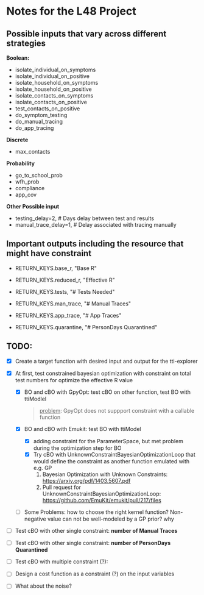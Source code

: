 # Notes for the L48 Project

## Possible inputs that vary across different strategies

**Boolean:**

* isolate_individual_on_symptoms
* isolate_individual_on_positive
* isolate_household_on_symptoms
* isolate_household_on_positive
* isolate_contacts_on_symptoms
* isolate_contacts_on_positive
* test_contacts_on_positive
* do_symptom_testing
* do_manual_tracing
* do_app_tracing

**Discrete**

* max_contacts

**Probability**

* go_to_school_prob
* wfh_prob
* compliance
* app_cov

**Other Possible input**

* testing_delay=2,  # Days delay between test and results
* manual_trace_delay=1,  # Delay associated with tracing manually

## Important outputs including the resource that might have constraint

* RETURN_KEYS.base_r, "Base R"
* RETURN_KEYS.reduced_r, "Effective R"

* RETURN_KEYS.tests, "# Tests Needed"
* RETURN_KEYS.man_trace, "# Manual Traces"
* RETURN_KEYS.app_trace, "# App Traces"
* RETURN_KEYS.quarantine, "# PersonDays Quarantined" 

## TODO: 

* [x] Create a target function with desired input and output for the tti-explorer

* [x] At first, test constrained bayesian optimization with constraint on total test numbers for  optimize the 
effective R value
    - [x] BO and cBO with GpyOpt: test cBO on other function, test BO with ttiModlel
        > <u>problem</u>: GpyOpt does not suppport constraint with a callable function
    - [x] BO and cBO with Emukit: test BO with ttiModel
        - [x] adding constraint for the ParameterSpace, but met problem during the optimization step for BO
        - [x] Try cBO with UnknownConstraintBayesianOptimizationLoop that would define the constraint as another 
        function emulated with e.g. GP
            1. Bayesian Optimization with Unknown Constraints: https://arxiv.org/pdf/1403.5607.pdf
            2. Pull request for UnknownConstraintBayesianOptimizationLoop: https://github.com/EmuKit/emukit/pull/217/files
    - [ ] Some Problems: how to choose the right kernel function? Non-negative value can not be well-modeled by a GP prior? why 


* [ ] Test cBO with other single constraint: **number of Manual Traces**

* [ ] Test cBO with other single constraint: **number of PersonDays Quarantined**

* [ ] Test cBO with multiple constraint (?): 

* [ ] Design a cost function as a constraint (?) on the input variables

* [ ] What about the noise? 

                                                                             
